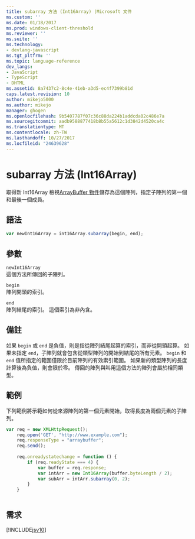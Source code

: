 ```yaml
---
title: subarray 方法 (Int16Array) |Microsoft 文件
ms.custom: ''
ms.date: 01/18/2017
ms.prod: windows-client-threshold
ms.reviewer: ''
ms.suite: ''
ms.technology:
- devlang-javascript
ms.tgt_pltfrm: ''
ms.topic: language-reference
dev_langs:
- JavaScript
- TypeScript
- DHTML
ms.assetid: 8a7437c2-8c4e-41eb-a3d5-ec4f7399b81d
caps.latest.revision: 10
author: mikejo5000
ms.author: mikejo
manager: ghogen
ms.openlocfilehash: 9b5407787f07c36c88da224b1addcda02c486e7a
ms.sourcegitcommit: aadb9588877418b8b55a5612c1d3842d4520ca4c
ms.translationtype: MT
ms.contentlocale: zh-TW
ms.lasthandoff: 10/27/2017
ms.locfileid: "24639628"
---
```

# <a name="subarray-method-int16array"></a>subarray 方法 (Int16Array)
取得新 Int16Array 檢視[ArrayBuffer 物件](../../javascript/reference/arraybuffer-object.md)儲存為這個陣列，指定子陣列的第一個和最後一個成員。  
  
## <a name="syntax"></a>語法  
  
```JavaScript  
var newInt16Array = int16Array.subarray(begin, end);  
```  
  
## <a name="parameters"></a>參數  
 `newInt16Array`  
 這個方法所傳回的子陣列。  
  
 `begin`  
 陣列開頭的索引。  
  
 `end`  
 陣列結尾的索引。 這個索引為非內含。  
  
## <a name="remarks"></a>備註  
 如果 `begin` 或 `end` 是負值，則是指從陣列結尾起算的索引，而非從開頭起算。 如果未指定 `end`，子陣列就會包含從類型陣列的開始到結尾的所有元素。 `begin` 和 `end` 值所指定的範圍僅限於目前陣列的有效索引範圍。 如果新的類型陣列的長度計算後為負值，則會限於零。 傳回的陣列與叫用這個方法的陣列會屬於相同類型。  
  
## <a name="example"></a>範例  
 下列範例將示範如何從來源陣列的第一個元素開始，取得長度為兩個元素的子陣列。  
  
```JavaScript  
var req = new XMLHttpRequest();  
    req.open('GET', "http://www.example.com");  
    req.responseType = "arraybuffer";  
    req.send();  
  
    req.onreadystatechange = function () {  
        if (req.readyState === 4) {  
            var buffer = req.response;  
            var intArr = new Int16Array(buffer.byteLength / 2);  
            var subArr = intArr.subarray(0, 2);  
        }  
    }  
  
```  
  
## <a name="requirements"></a>需求  
 [!INCLUDE[jsv10](../../javascript/reference/includes/jsv10-md.md)]